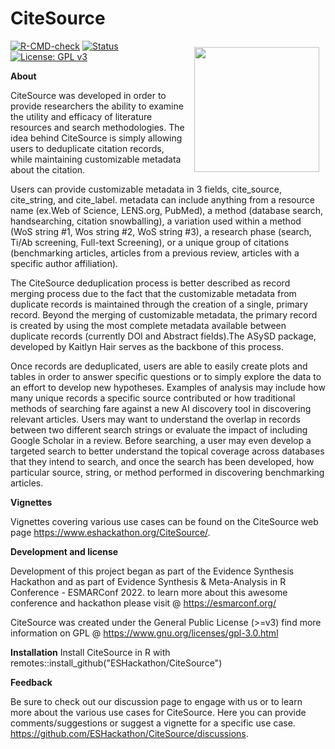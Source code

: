 # CiteSource
<img src="https://user-images.githubusercontent.com/89118428/155393065-780381a0-ff77-45d3-b2ee-40332ef72064.png" style="float:right; height:200px; padding: 10px;">


<!-- badges: start -->
[![R-CMD-check](https://github.com/ESHackathon/CiteSource/workflows/R-CMD-check/badge.svg)](https://github.com/ESHackathon/CiteSource/actions)
[![Status](https://img.shields.io/badge/Status-Work%20in%20Progress-orange)](https://github.com/ESHackathon/CiteSource)
[![License: GPL v3](https://img.shields.io/badge/License-GPLv3-blue.svg)](https://www.gnu.org/licenses/gpl-3.0)
<!-- badges: end -->

**About**

CiteSource was developed in order to provide researchers the ability to examine the utility and efficacy of literature resources and search methodologies. The idea behind CiteSource is simply allowing users to deduplicate citation records, while maintaining customizable metadata about the citation.

Users can provide customizable metadata in 3 fields, cite_source, cite_string, and cite_label. metadata can include anything from a resource name (ex.Web of Science, LENS.org, PubMed), a method (database search, handsearching, citation snowballing), a variation used within a method (WoS string #1, Wos string #2, WoS string #3), a research phase (search, Ti/Ab screening, Full-text Screening), or a unique group of citations (benchmarking articles, articles from a previous review, articles with a specific author affiliation). 

The CiteSource deduplication process is better described as record merging process due to the fact that the customizable metadata from duplicate records is maintained through the creation of a single, primary record. Beyond the merging of customizable metadata, the primary record is created by using the most complete metadata available between duplicate records (currently DOI and Abstract fields).The ASySD package, developed by Kaitlyn Hair serves as the backbone of this process.

Once records are deduplicated, users are able to easily create plots and tables in order to answer specific questions or to simply explore the data to an effort to develop new hypotheses. Examples of analysis may include how many unique records a specific source contributed or how traditional methods of searching fare against a new AI discovery tool in discovering relevant articles. Users may want to understand the overlap in records between two different search strings or evaluate the impact of including Google Scholar in a review. Before searching, a user may even develop a targeted search to better understand the topical coverage across databases that they intend to search, and once the search has been developed, how particular source, string, or method performed in discovering benchmarking articles. 

**Vignettes**

Vignettes covering various use cases can be found on the CiteSource web page https://www.eshackathon.org/CiteSource/. 

**Development and license**

Development of this project began as part of the Evidence Synthesis Hackathon and as part of Evidence Synthesis & Meta-Analysis in R Conference - ESMARConf 2022. to learn more about this awesome conference and hackathon please visit @ https://esmarconf.org/

CiteSource was created under the General Public License (>=v3) find more information on GPL @ https://www.gnu.org/licenses/gpl-3.0.html

**Installation**
Install CiteSource in R with remotes::install_github("ESHackathon/CiteSource")

**Feedback**

Be sure to check out our discussion page to engage with us or to learn more about the various use cases for CiteSource. Here you can provide comments/suggestions or suggest a vignette for a specific use case. https://github.com/ESHackathon/CiteSource/discussions.

